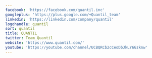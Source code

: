 ```yaml
---
facebook: 'https://facebook.com/quantil.inc'
googleplus: 'https://plus.google.com/+Quantil_team'
linkedin: 'https://linkedin.com/company/quantil'
logohandle: quantil
sort: quantil
title: QUANTIL
twitter: Team_Quantil
website: 'https://www.quantil.com/'
youtube: 'https://youtube.com/channel/UCBQRCb2cCeoDbJkLY6Gzknw'
---
```

